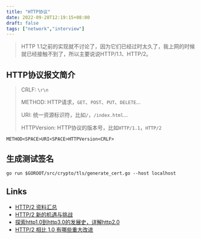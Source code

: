 ```yaml
---
title: "HTTP协议"
date: 2022-09-28T12:19:15+08:00
draft: false
tags: ["network","interview"]
---
```


> HTTP 1.1之前的实现就不讨论了，因为它们已经过时太久了，我上网的时候就已经接触不到了，所以主要说说HTTP/1.1、HTTP/2。

## HTTP协议报文简介

> CRLF: `\r\n`
>
> METHOD: HTTP请求，`GET`、`POST`、`PUT`、`DELETE`...
>
> URI: 统一资源标识符，比如`/`，`/index.html`...
>
> HTTPVersion: HTTP协议的版本号，比如`HTTP/1.1`，`HTTP/2`

```text
METHOD<SPACE>URI<SPACE>HTTPVersion<CRLF>
```

## 生成测试签名

```shell
go run $GOROOT/src/crypto/tls/generate_cert.go --host localhost
```

## Links

- [HTTP/2 资料汇总](https://imququ.com/post/http2-resource.html)
- [HTTP/2 新的机遇与挑战](https://www.dropbox.com/s/4duv6cqrhud4qzw/HTTP2%EF%BC%9A%E6%96%B0%E7%9A%84%E6%9C%BA%E9%81%87%E4%B8%8E%E6%8C%91%E6%88%98.pdf?dl=0)
- [探索http1.0到http3.0的发展史，详解http2.0](https://zhuanlan.zhihu.com/p/566351358)
- [HTTP/2 相比 1.0 有哪些重大改进](https://www.zhihu.com/question/34074946/answer/2264788574)